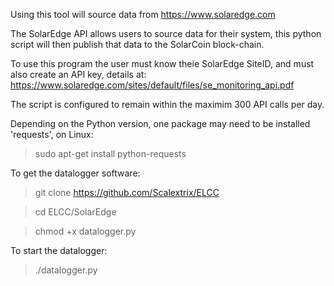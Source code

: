 Using this tool will source data from https://www.solaredge.com

The SolarEdge API allows users to source data for their system, this python script will then publish that data to the SolarCoin block-chain.

To use this program the user must know theie SolarEdge SiteID, and must also create an API key, details at: https://www.solaredge.com/sites/default/files/se_monitoring_api.pdf

The script is configured to remain within the maximim 300 API calls per day.

Depending on the Python version, one package may need to be installed 'requests', on Linux:
> sudo apt-get install python-requests

To get the datalogger software:
> git clone https://github.com/Scalextrix/ELCC

> cd ELCC/SolarEdge

> chmod +x datalogger.py

To start the datalogger:

> ./datalogger.py
